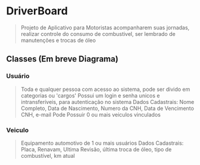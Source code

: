 # DriverBoard
> Projeto de Aplicativo para Motoristas acompanharem suas jornadas, realizar controle do consumo de combustivel, ser lembrado de manutenções e trocas de óleo

## Classes (Em breve Diagrama)

### Usuário
> Toda e qualquer pessoa com acesso ao sistema, pode ser divido em categorias ou 'cargos'
> Possui um login e senha unicos e intransferíveis, para autenticação no sistema
> Dados Cadastrais: Nome Completo, Data de Nascimento, Numero da CNH, Data de Vencimento CNH, e-mail
> Pode Possuir 0 ou mais veiculos vinculados

### Veiculo
> Equipamento automotivo de 1 ou mais usuários
> Dados Cadastrais: Placa, Renavam, Ultima Revisão, última troca de óleo, tipo de combustível, km atual
